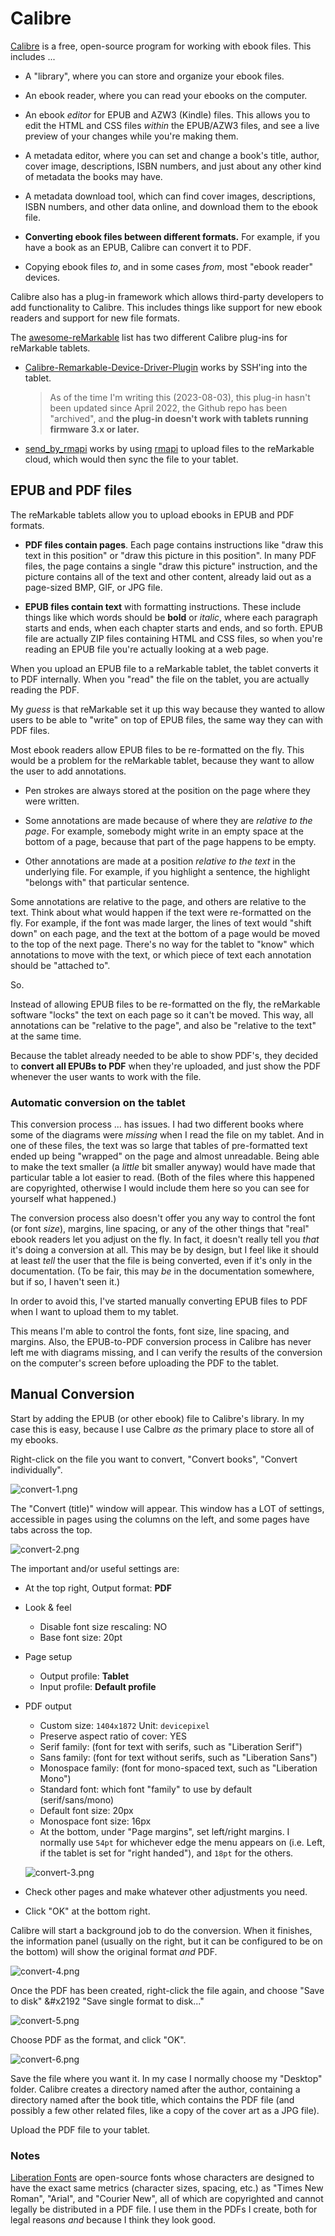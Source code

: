 # Calibre

[Calibre](https://calibre-ebook.com/) is a free, open-source program for working with ebook files. This includes ...

* A "library", where you can store and organize your ebook files.

* An ebook reader, where you can read your ebooks on the computer.

* An ebook *editor* for EPUB and AZW3 (Kindle) files. This allows you to edit the HTML and CSS files *within* the EPUB/AZW3 files, and see a live preview of your changes while you're making them.

* A metadata editor, where you can set and change a book's title, author, cover image, descriptions, ISBN numbers, and just about any other kind of metadata the books may have.

* A metadata download tool, which can find cover images, descriptions, ISBN numbers, and other data online, and download them to the ebook file.

* **Converting ebook files between different formats.** For example, if you have a book as an EPUB, Calibre can convert it to PDF.

* Copying ebook files *to*, and in some cases *from*, most "ebook reader" devices.


Calibre also has a plug-in framework which allows third-party developers to add functionality to Calibre. This includes things like support for new ebook readers and support for new file formats.

The [awesome-reMarkable](https://github.com/reHackable/awesome-reMarkable) list has two different Calibre plug-ins for reMarkable tablets.

* [Calibre-Remarkable-Device-Driver-Plugin](https://github.com/naclander/Calibre-Remarkable-Device-Driver-Plugin) works by SSH'ing into the tablet.

    > As of the time I'm writing this (2023-08-03), this plug-in hasn't been updated since April 2022, the Github repo has been "archived", and **the plug-in doesn't work with tablets running firmware 3.x or later.**

* [send_by_rmapi](https://github.com/LisaGlaser/send_by_rmapi) works by using [rmapi](https://github.com/juruen/rmapi) to upload files to the reMarkable cloud, which would then sync the file to your tablet.

## EPUB and PDF files

The reMarkable tablets allow you to upload ebooks in EPUB and PDF formats.

* **PDF files contain pages**. Each page contains instructions like "draw this text in this position" or "draw this picture in this position". In many PDF files, the page contains a single "draw this picture" instruction, and the picture contains all of the text and other content, already laid out as a page-sized BMP, GIF, or JPG file.

* **EPUB files contain text** with formatting instructions. These include things like which words should be **bold** or *italic*, where each paragraph starts and ends, when each chapter starts and ends, and so forth. EPUB file are actually ZIP files containing HTML and CSS files, so when you're reading an EPUB file you're actually looking at a web page.

When you upload an EPUB file to a reMarkable tablet, the tablet converts it to PDF internally. When you "read" the file on the tablet, you are actually reading the PDF.

My *guess* is that reMarkable set it up this way because they wanted to allow users to be able to "write" on top of EPUB files, the same way they can with PDF files.

Most ebook readers allow EPUB files to be re-formatted on the fly. This would be a problem for the reMarkable tablet, because they want to allow the user to add annotations.

* Pen strokes are always stored at the position on the page where they were written.

* Some annotations are made because of where they are *relative to the page*. For example, somebody might write in an empty space at the bottom of a page, because that part of the page happens to be empty.

* Other annotations are made at a position *relative to the text* in the underlying file. For example, if you highlight a sentence, the highlight "belongs with" that particular sentence.

Some annotations are relative to the page, and others are relative to the text. Think about what would happen if the text were re-formatted on the fly. For example, if the font was made larger, the lines of text would "shift down" on each page, and the text at the bottom of a page would be moved to the top of the next page. There's no way for the tablet to "know" which annotations to move with the text, or which piece of text each annotation should be "attached to".

So.

Instead of allowing EPUB files to be re-formatted on the fly, the reMarkable software "locks" the text on each page so it can't be moved. This way, all annotations can be "relative to the page", and also be "relative to the text" at the same time.

Because the tablet already needed to be able to show PDF's, they decided to **convert all EPUBs to PDF** when they're uploaded, and just show the PDF whenever the user wants to work with the file.

### Automatic conversion on the tablet

This conversion process ... has issues. I had two different books where some of the diagrams were *missing* when I read the file on my tablet. And in one of these files, the text was so large that tables of pre-formatted text ended up being "wrapped" on the page and almost unreadable. Being able to make the text smaller (a *little* bit smaller anyway) would have made that particular table a lot easier to read. (Both of the files where this happened are copyrighted, otherwise I would include them here so you can see for yourself what happened.)

The conversion process also doesn't offer you any way to control the font (or font *size*), margins, line spacing, or any of the other things that "real" ebook readers let you adjust on the fly. In fact, it doesn't really tell you *that* it's doing a conversion at all. This may be by design, but I feel like it should at least *tell* the user that the file is being converted, even if it's only in the documentation. (To be fair, this may *be* in the documentation somewhere, but if so, I haven't seen it.)

In order to avoid this, I've started manually converting EPUB files to PDF when I want to upload them to my tablet.

This means I'm able to control the fonts, font size, line spacing, and margins. Also, the EPUB-to-PDF conversion process in Calibre has never left me with diagrams missing, and I can verify the results of the conversion on the computer's screen before uploading the PDF to the tablet.

## Manual Conversion

Start by adding the EPUB (or other ebook) file to Calibre's library. In my case this is easy, because I use Calbre *as* the primary place to store all of my ebooks.

Right-click on the file you want to convert, "Convert books", "Convert individually".

![convert-1.png](../images/convert-1.png)

The "Convert (title)" window will appear. This window has a LOT of settings, accessible in pages using the columns on the left, and some pages have tabs across the top.

![convert-2.png](../images/convert-2.png)

The important and/or useful settings are:

* At the top right, Output format: **PDF**

* Look &amp; feel

    * Disable font size rescaling: NO
    * Base font size: 20pt

* Page setup

    * Output profile: **Tablet**
    * Input profile: **Default profile**

* PDF output

    * Custom size: `1404x1872` Unit: `devicepixel`
    * Preserve aspect ratio of cover: YES
    * Serif family: (font for text with serifs, such as "Liberation Serif")
    * Sans family: (font for text without serifs, such as "Liberation Sans")
    * Monospace family: (font for mono-spaced text, such as "Liberation Mono")
    * Standard font: which font "family" to use by default (serif/sans/mono)
    * Default font size: 20px
    * Monospace font size: 16px
    * At the bottom, under "Page margins", set left/right margins. I normally use `54pt` for whichever edge the menu appears on (i.e. Left, if the tablet is set for "right handed"), and `18pt` for the others.

    ![convert-3.png](../images/convert-3.png)

* Check other pages and make whatever other adjustments you need.

* Click "OK" at the bottom right.

Calibre will start a background job to do the conversion. When it finishes, the information panel (usually on the right, but it can be configured to be on the bottom) will show the original format *and* PDF.

![convert-4.png](../images/convert-4.png)

Once the PDF has been created, right-click the file again, and choose "Save to disk" &#x2192 "Save single format to disk..."

![convert-5.png](../images/convert-5.png)

Choose PDF as the format, and click "OK".

![convert-6.png](../images/convert-6.png)

Save the file where you want it. In my case I normally choose my "Desktop" folder. Calibre creates a directory named after the author, containing a directory named after the book title, which contains the PDF file (and possibly a few other related files, like a copy of the cover art as a JPG file).

Upload the PDF file to your tablet.

### Notes

[Liberation Fonts](https://github.com/liberationfonts/liberation-fonts/releases) are open-source fonts whose characters are designed to have the exact same metrics (character sizes, spacing, etc.) as "Times New Roman", "Arial", and "Courier New", all of which are copyrighted and cannot legally be distributed in a PDF file. I use them in the PDFs I create, both for legal reasons *and* because I think they look good.
